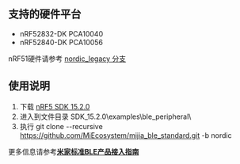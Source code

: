 ## 支持的硬件平台

- nRF52832-DK PCA10040
- nRF52840-DK PCA10056

nRF51硬件请参考 [nordic_legacy 分支](https://github.com/MiEcosystem/mijia_ble_standard/tree/nordic_legacy)

## 使用说明

1. 下载  [nRF5 SDK 15.2.0](https://www.nordicsemi.com/Software-and-Tools/Software/nRF5-SDK/Download#infotabs)
2. 进入到文件目录 SDK_15.2.0\examples\ble_peripheral\
3. 执行 git clone --recursive https://github.com/MiEcosystem/mijia_ble_standard.git -b nordic

更多信息请参考[**米家标准BLE产品接入指南**](https://github.com/MiEcosystem/miio_open/blob/develop/ble/04-米家标准BLE产品接入指南.md)
